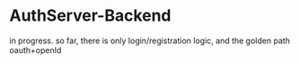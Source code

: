 # AuthServer-Backend

in progress. so far, there is only login/registration logic, and the golden path oauth+openId
